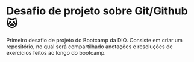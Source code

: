 # Desafio de projeto sobre Git/Github :cat:
Primeiro desafio de projeto do Bootcamp da DIO.
Consiste em criar um repositório, no qual será compartilhado anotações e resoluções de exercícios feitos ao longo do bootcamp. 
